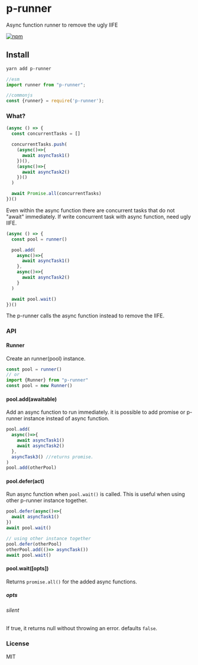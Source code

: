 # p-runner
Async function runner to remove the ugly IIFE

[![npm](https://img.shields.io/npm/v/p-runner.svg?style=flat-square)](https://www.npmjs.com/package/p-runner)


## Install
```sh
yarn add p-runner
```

```js
//esm
import runner from "p-runner";

//commonjs
const {runner} = require('p-runner');
```

### What?
```js
(async () => {
  const concurrentTasks = []

  concurrentTasks.push(
    (async()=>{ 
      await asyncTask1()
    })(),
    (async()=>{
      await asyncTask2()
    })()
  )

  await Promise.all(concurrentTasks)
})()
```
Even within the async function there are concurrent tasks that do not "await" immediately. If write concurrent task with async function, need ugly IIFE.

```js
(async () => {
  const pool = runner() 

  pool.add(
    async()=>{ 
      await asyncTask1()
    },
    async()=>{
      await asyncTask2()
    }
  )

  await pool.wait()
})()
```
The p-runner calls the async function instead to remove the IIFE.

### API
#### Runner
Create an runner(pool) instance.

```js
const pool = runner()
// or 
import {Runner} from "p-runner"
const pool = new Runner()
```

#### pool.add(awaitable)
Add an async function to run immediately. it is possible to add promise or p-runner instance instead of async function.

```js
pool.add(
  async()=>{
    await asyncTask1()
    await asyncTask2()
  },
  asyncTask3() //returns promise.
)
pool.add(otherPool) 
```

#### pool.defer(act)
Run async function when `pool.wait()` is called. This is useful when using other p-runner instance together.

```js
pool.defer(async()=>{
  await asyncTask1()
})
await pool.wait()

// using other instance together
pool.defer(otherPool)
otherPool.add(()=> asyncTask())
await pool.wait()
```

#### pool.wait([opts])
Returns `promise.all()` for the added async functions.

##### opts
###### silent
If true, it returns null without throwing an error. defaults `false`.

### License
MIT